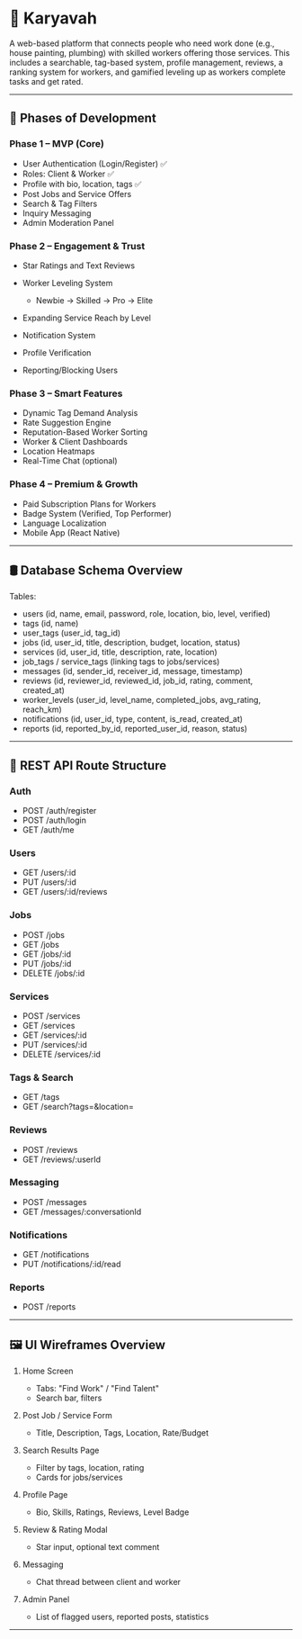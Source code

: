 # 📌 Karyavah

A web-based platform that connects people who need work done (e.g., house painting, plumbing) with skilled workers offering those services. This includes a searchable, tag-based system, profile management, reviews, a ranking system for workers, and gamified leveling up as workers complete tasks and get rated.

---

## 🚧 Phases of Development

### Phase 1 – MVP (Core)

* User Authentication (Login/Register)  ✅
* Roles: Client & Worker  ✅
* Profile with bio, location, tags ✅
* Post Jobs and Service Offers
* Search & Tag Filters
* Inquiry Messaging
* Admin Moderation Panel

### Phase 2 – Engagement & Trust

* Star Ratings and Text Reviews
* Worker Leveling System

  * Newbie → Skilled → Pro → Elite
* Expanding Service Reach by Level
* Notification System
* Profile Verification
* Reporting/Blocking Users

### Phase 3 – Smart Features

* Dynamic Tag Demand Analysis
* Rate Suggestion Engine
* Reputation-Based Worker Sorting
* Worker & Client Dashboards
* Location Heatmaps
* Real-Time Chat (optional)

### Phase 4 – Premium & Growth

* Paid Subscription Plans for Workers
* Badge System (Verified, Top Performer)
* Language Localization
* Mobile App (React Native)

---

## 🛢️ Database Schema Overview

Tables:

* users (id, name, email, password, role, location, bio, level, verified)
* tags (id, name)
* user\_tags (user\_id, tag\_id)
* jobs (id, user\_id, title, description, budget, location, status)
* services (id, user\_id, title, description, rate, location)
* job\_tags / service\_tags (linking tags to jobs/services)
* messages (id, sender\_id, receiver\_id, message, timestamp)
* reviews (id, reviewer\_id, reviewed\_id, job\_id, rating, comment, created\_at)
* worker\_levels (user\_id, level\_name, completed\_jobs, avg\_rating, reach\_km)
* notifications (id, user\_id, type, content, is\_read, created\_at)
* reports (id, reported\_by\_id, reported\_user\_id, reason, status)

---

## 🧩 REST API Route Structure

### Auth

* POST /auth/register
* POST /auth/login
* GET /auth/me

### Users

* GET /users/\:id
* PUT /users/\:id
* GET /users/\:id/reviews

### Jobs

* POST /jobs
* GET /jobs
* GET /jobs/\:id
* PUT /jobs/\:id
* DELETE /jobs/\:id

### Services

* POST /services
* GET /services
* GET /services/\:id
* PUT /services/\:id
* DELETE /services/\:id

### Tags & Search

* GET /tags
* GET /search?tags=\&location=

### Reviews

* POST /reviews
* GET /reviews/\:userId

### Messaging

* POST /messages
* GET /messages/\:conversationId

### Notifications

* GET /notifications
* PUT /notifications/\:id/read

### Reports

* POST /reports

---

## 🖼️ UI Wireframes Overview

1. Home Screen

   * Tabs: "Find Work" / "Find Talent"
   * Search bar, filters

2. Post Job / Service Form

   * Title, Description, Tags, Location, Rate/Budget

3. Search Results Page

   * Filter by tags, location, rating
   * Cards for jobs/services

4. Profile Page

   * Bio, Skills, Ratings, Reviews, Level Badge

5. Review & Rating Modal

   * Star input, optional text comment

6. Messaging

   * Chat thread between client and worker

7. Admin Panel

   * List of flagged users, reported posts, statistics

---

